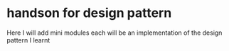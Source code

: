 # handson for design pattern
Here I will add mini modules each will be an implementation of the design pattern I learnt
